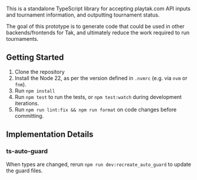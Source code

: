 This is a standalone TypeScript library for accepting playtak.com API inputs and tournament information, and outputting tournament status.

The goal of this prototype is to generate code that could be used in other backends/frontends for Tak, and ultimately reduce the work required to run tournaments.

## Getting Started

1. Clone the repository
2. Install the Node 22, as per the version defined in `.nvmrc` (e.g. via `nvm` or `fnm`).
3. Run `npm install`
4. Run `npm test` to run the tests, or `npm test:watch` during development iterations.
5. Run `npm run lint:fix && npm run format` on code changes before committing.

## Implementation Details

### ts-auto-guard

When types are changed, rerun `npm run dev:recreate_auto_guard` to update the guard files.
